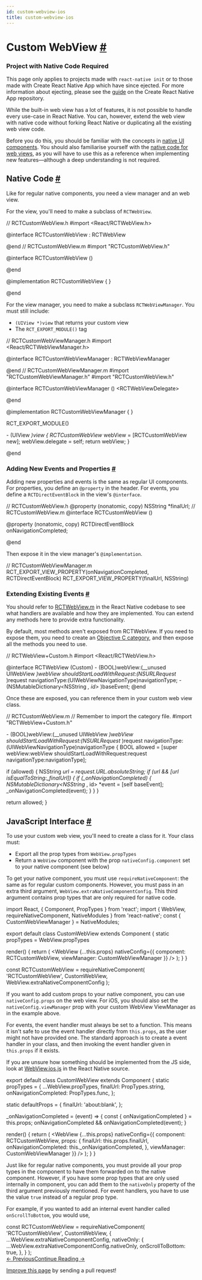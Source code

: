 ```yaml
---
id: custom-webview-ios
title: custom-webview-ios
---
```

<a id="content"></a><h1><a class="anchor" name="custom-webview"></a>Custom WebView <a class="hash-link" href="docs/custom-webview-ios.html#custom-webview">#</a></h1><div class="banner-crna-ejected"><h3>Project with Native Code Required</h3><p>This page only applies to projects made with <code>react-native init</code> or to those made with Create React Native App which have since ejected. For more information about ejecting, please see the <a href="https://github.com/react-community/create-react-native-app/blob/master/EJECTING.md" target="_blank">guide</a> on the Create React Native App repository.</p></div><div><p>While the built-in web view has a lot of features, it is not possible to handle every use-case in React Native. You can, however, extend the web view with native code without forking React Native or duplicating all the existing web view code.</p><p>Before you do this, you should be familiar with the concepts in <a href="native-components-ios" target="_blank">native UI components</a>. You should also familiarise yourself with the <a href="https://github.com/facebook/react-native/blob/master/React/Views/RCTWebViewManager.m" target="_blank">native code for web views</a>, as you will have to use this as a reference when implementing new features—although a deep understanding is not required.</p><h2><a class="anchor" name="native-code"></a>Native Code <a class="hash-link" href="docs/custom-webview-ios.html#native-code">#</a></h2><p>Like for regular native components, you need a view manager and an web view.</p><p>For the view, you'll need to make a subclass of <code>RCTWebView</code>.</p><div class="prism language-objc"><span class="token comment" spellcheck="true">// RCTCustomWebView.h
</span>#<span class="token keyword">import</span> <span class="token operator">&lt;</span>React<span class="token operator">/</span>RCTWebView<span class="token punctuation">.</span>h<span class="token operator">&gt;</span>

@<span class="token keyword">interface</span> <span class="token class-name">RCTCustomWebView</span> <span class="token punctuation">:</span> RCTWebView

@end
<span class="token comment" spellcheck="true">
// RCTCustomWebView.m
</span>#<span class="token keyword">import</span> <span class="token string">"RCTCustomWebView.h"</span>

@<span class="token keyword">interface</span> <span class="token class-name">RCTCustomWebView</span> <span class="token punctuation">(</span><span class="token punctuation">)</span>

@end

@implementation RCTCustomWebView <span class="token punctuation">{</span> <span class="token punctuation">}</span>

@end</div><p>For the view manager, you need to make a subclass <code>RCTWebViewManager</code>. You must still include:</p><ul><li><code>(UIView *)view</code> that returns your custom view</li><li>The <code>RCT_EXPORT_MODULE()</code> tag</li></ul><div class="prism language-objc"><span class="token comment" spellcheck="true">// RCTCustomWebViewManager.h
</span>#<span class="token keyword">import</span> <span class="token operator">&lt;</span>React<span class="token operator">/</span>RCTWebViewManager<span class="token punctuation">.</span>h<span class="token operator">&gt;</span>

@<span class="token keyword">interface</span> <span class="token class-name">RCTCustomWebViewManager</span> <span class="token punctuation">:</span> RCTWebViewManager

@end
<span class="token comment" spellcheck="true">
// RCTCustomWebViewManager.m
</span>#<span class="token keyword">import</span> <span class="token string">"RCTCustomWebViewManager.h"</span>
#<span class="token keyword">import</span> <span class="token string">"RCTCustomWebView.h"</span>

@<span class="token keyword">interface</span> <span class="token class-name">RCTCustomWebViewManager</span> <span class="token punctuation">(</span><span class="token punctuation">)</span> <span class="token operator">&lt;</span>RCTWebViewDelegate<span class="token operator">&gt;</span>

@end

@implementation RCTCustomWebViewManager <span class="token punctuation">{</span> <span class="token punctuation">}</span>

<span class="token function">RCT_EXPORT_MODULE</span><span class="token punctuation">(</span><span class="token punctuation">)</span>

<span class="token operator">-</span> <span class="token punctuation">(</span>UIView <span class="token operator">*</span><span class="token punctuation">)</span>view
<span class="token punctuation">{</span>
  RCTCustomWebView <span class="token operator">*</span>webView <span class="token operator">=</span> <span class="token punctuation">[</span>RCTCustomWebView <span class="token keyword">new</span><span class="token punctuation">]</span><span class="token punctuation">;</span>
  webView<span class="token punctuation">.</span>delegate <span class="token operator">=</span> self<span class="token punctuation">;</span>
  <span class="token keyword">return</span> webView<span class="token punctuation">;</span>
<span class="token punctuation">}</span>

@end</div><h3><a class="anchor" name="adding-new-events-and-properties"></a>Adding New Events and Properties <a class="hash-link" href="docs/custom-webview-ios.html#adding-new-events-and-properties">#</a></h3><p>Adding new properties and events is the same as regular UI components. For properties, you define an <code>@property</code> in the header. For events, you define a <code>RCTDirectEventBlock</code> in the view's <code>@interface</code>.</p><div class="prism language-objc"><span class="token comment" spellcheck="true">// RCTCustomWebView.h
</span>@property <span class="token punctuation">(</span>nonatomic<span class="token punctuation">,</span> copy<span class="token punctuation">)</span> NSString <span class="token operator">*</span>finalUrl<span class="token punctuation">;</span>
<span class="token comment" spellcheck="true">
// RCTCustomWebView.m
</span>@<span class="token keyword">interface</span> <span class="token class-name">RCTCustomWebView</span> <span class="token punctuation">(</span><span class="token punctuation">)</span>

@property <span class="token punctuation">(</span>nonatomic<span class="token punctuation">,</span> copy<span class="token punctuation">)</span> RCTDirectEventBlock onNavigationCompleted<span class="token punctuation">;</span>

@end</div><p>Then expose it in the view manager's <code>@implementation</code>.</p><div class="prism language-objc"><span class="token comment" spellcheck="true">// RCTCustomWebViewManager.m
</span><span class="token function">RCT_EXPORT_VIEW_PROPERTY</span><span class="token punctuation">(</span>onNavigationCompleted<span class="token punctuation">,</span> RCTDirectEventBlock<span class="token punctuation">)</span>
<span class="token function">RCT_EXPORT_VIEW_PROPERTY</span><span class="token punctuation">(</span>finalUrl<span class="token punctuation">,</span> NSString<span class="token punctuation">)</span></div><h3><a class="anchor" name="extending-existing-events"></a>Extending Existing Events <a class="hash-link" href="docs/custom-webview-ios.html#extending-existing-events">#</a></h3><p>You should refer to  <a href="https://github.com/facebook/react-native/blob/master/React/Views/RCTWebView.m" target="_blank">RCTWebView.m</a> in the React Native codebase to see what handlers are available and how they are implemented. You can extend any methods here to provide extra functionality.</p><p>By default, most methods aren't exposed from RCTWebView. If you need to expose them, you need to create an <a href="https://developer.apple.com/library/content/documentation/Cocoa/Conceptual/ProgrammingWithObjectiveC/CustomizingExistingClasses/CustomizingExistingClasses.html" target="_blank">Objective C category</a>, and then expose all the methods you need to use.</p><div class="prism language-objc"><span class="token comment" spellcheck="true">// RCTWebView+Custom.h
</span>#<span class="token keyword">import</span> <span class="token operator">&lt;</span>React<span class="token operator">/</span>RCTWebView<span class="token punctuation">.</span>h<span class="token operator">&gt;</span>

@<span class="token keyword">interface</span> <span class="token class-name">RCTWebView</span> <span class="token punctuation">(</span>Custom<span class="token punctuation">)</span>
<span class="token operator">-</span> <span class="token punctuation">(</span>BOOL<span class="token punctuation">)</span>webView<span class="token punctuation">:</span><span class="token punctuation">(</span>__unused UIWebView <span class="token operator">*</span><span class="token punctuation">)</span>webView shouldStartLoadWithRequest<span class="token punctuation">:</span><span class="token punctuation">(</span>NSURLRequest <span class="token operator">*</span><span class="token punctuation">)</span>request navigationType<span class="token punctuation">:</span><span class="token punctuation">(</span>UIWebViewNavigationType<span class="token punctuation">)</span>navigationType<span class="token punctuation">;</span>
<span class="token operator">-</span> <span class="token punctuation">(</span>NSMutableDictionary<span class="token operator">&lt;</span>NSString <span class="token operator">*</span><span class="token punctuation">,</span> id<span class="token operator">&gt;</span> <span class="token operator">*</span><span class="token punctuation">)</span>baseEvent<span class="token punctuation">;</span>
@end</div><p>Once these are exposed, you can reference them in your custom web view class.</p><div class="prism language-objc"><span class="token comment" spellcheck="true">// RCTCustomWebView.m
</span><span class="token comment" spellcheck="true">
// Remember to import the category file.
</span>#<span class="token keyword">import</span> <span class="token string">"RCTWebView+Custom.h"</span>

<span class="token operator">-</span> <span class="token punctuation">(</span>BOOL<span class="token punctuation">)</span>webView<span class="token punctuation">:</span><span class="token punctuation">(</span>__unused UIWebView <span class="token operator">*</span><span class="token punctuation">)</span>webView shouldStartLoadWithRequest<span class="token punctuation">:</span><span class="token punctuation">(</span>NSURLRequest <span class="token operator">*</span><span class="token punctuation">)</span>request
 navigationType<span class="token punctuation">:</span><span class="token punctuation">(</span>UIWebViewNavigationType<span class="token punctuation">)</span>navigationType
<span class="token punctuation">{</span>
  BOOL allowed <span class="token operator">=</span> <span class="token punctuation">[</span><span class="token keyword">super</span> webView<span class="token punctuation">:</span>webView shouldStartLoadWithRequest<span class="token punctuation">:</span>request navigationType<span class="token punctuation">:</span>navigationType<span class="token punctuation">]</span><span class="token punctuation">;</span>

  <span class="token keyword">if</span> <span class="token punctuation">(</span>allowed<span class="token punctuation">)</span> <span class="token punctuation">{</span>
    NSString<span class="token operator">*</span> url <span class="token operator">=</span> request<span class="token punctuation">.</span>URL<span class="token punctuation">.</span>absoluteString<span class="token punctuation">;</span>
    <span class="token keyword">if</span> <span class="token punctuation">(</span>url <span class="token operator">&amp;&amp;</span> <span class="token punctuation">[</span>url isEqualToString<span class="token punctuation">:</span>_finalUrl<span class="token punctuation">]</span><span class="token punctuation">)</span> <span class="token punctuation">{</span>
      <span class="token keyword">if</span> <span class="token punctuation">(</span>_onNavigationCompleted<span class="token punctuation">)</span> <span class="token punctuation">{</span>
        NSMutableDictionary<span class="token operator">&lt;</span>NSString <span class="token operator">*</span><span class="token punctuation">,</span> id<span class="token operator">&gt;</span> <span class="token operator">*</span>event <span class="token operator">=</span> <span class="token punctuation">[</span>self baseEvent<span class="token punctuation">]</span><span class="token punctuation">;</span>
        <span class="token function">_onNavigationCompleted</span><span class="token punctuation">(</span>event<span class="token punctuation">)</span><span class="token punctuation">;</span>
      <span class="token punctuation">}</span>
    <span class="token punctuation">}</span>
  <span class="token punctuation">}</span>

  <span class="token keyword">return</span> allowed<span class="token punctuation">;</span>
<span class="token punctuation">}</span></div><h2><a class="anchor" name="javascript-interface"></a>JavaScript Interface <a class="hash-link" href="docs/custom-webview-ios.html#javascript-interface">#</a></h2><p>To use your custom web view, you'll need to create a class for it. Your class must:</p><ul><li>Export all the prop types from <code>WebView.propTypes</code></li><li>Return a <code>WebView</code> component with the prop <code>nativeConfig.component</code> set to your native component (see below)</li></ul><p>To get your native component, you must use <code>requireNativeComponent</code>: the same as for regular custom components. However, you must pass in an extra third argument, <code>WebView.extraNativeComponentConfig</code>. This third argument contains prop types that are only required for native code.</p><div class="prism language-js">
<span class="token keyword">import</span> React<span class="token punctuation">,</span> <span class="token punctuation">{</span> Component<span class="token punctuation">,</span> PropTypes <span class="token punctuation">}</span> <span class="token keyword">from</span> <span class="token string">'react'</span><span class="token punctuation">;</span>
<span class="token keyword">import</span> <span class="token punctuation">{</span> WebView<span class="token punctuation">,</span> requireNativeComponent<span class="token punctuation">,</span> NativeModules <span class="token punctuation">}</span> <span class="token keyword">from</span> <span class="token string">'react-native'</span><span class="token punctuation">;</span>
<span class="token keyword">const</span> <span class="token punctuation">{</span> CustomWebViewManager <span class="token punctuation">}</span> <span class="token operator">=</span> NativeModules<span class="token punctuation">;</span> 

<span class="token keyword">export</span> <span class="token keyword">default</span> <span class="token keyword">class</span> <span class="token class-name">CustomWebView</span> <span class="token keyword">extends</span> <span class="token class-name">Component</span> <span class="token punctuation">{</span>
  <span class="token keyword">static</span> propTypes <span class="token operator">=</span> WebView<span class="token punctuation">.</span>propTypes

  <span class="token function">render</span><span class="token punctuation">(</span><span class="token punctuation">)</span> <span class="token punctuation">{</span>
    <span class="token keyword">return</span> <span class="token punctuation">(</span>
      <span class="token operator">&lt;</span>WebView
        <span class="token punctuation">{</span><span class="token operator">...</span><span class="token keyword">this</span><span class="token punctuation">.</span>props<span class="token punctuation">}</span>
        nativeConfig<span class="token operator">=</span><span class="token punctuation">{</span><span class="token punctuation">{</span> 
          component<span class="token punctuation">:</span> RCTCustomWebView<span class="token punctuation">,</span>
          viewManager<span class="token punctuation">:</span> CustomWebViewManager
        <span class="token punctuation">}</span><span class="token punctuation">}</span>
      <span class="token operator">/</span><span class="token operator">&gt;</span>
    <span class="token punctuation">)</span><span class="token punctuation">;</span>
  <span class="token punctuation">}</span>
<span class="token punctuation">}</span>

<span class="token keyword">const</span> RCTCustomWebView <span class="token operator">=</span> <span class="token function">requireNativeComponent</span><span class="token punctuation">(</span>
  <span class="token string">'RCTCustomWebView'</span><span class="token punctuation">,</span>
  CustomWebView<span class="token punctuation">,</span>
  WebView<span class="token punctuation">.</span>extraNativeComponentConfig
<span class="token punctuation">)</span><span class="token punctuation">;</span></div><p>If you want to add custom props to your native component, you can use <code>nativeConfig.props</code> on the web view. For iOS, you should also set the <code>nativeConfig.viewManager</code> prop with your custom WebView ViewManager as in the example above.</p><p>For events, the event handler must always be set to a function. This means it isn't safe to use the event handler directly from <code>this.props</code>, as the user might not have provided one. The standard approach is to create a event handler in your class, and then invoking the event handler given in <code>this.props</code> if it exists.</p><p>If you are unsure how something should be implemented from the JS side, look at <a href="https://github.com/facebook/react-native/blob/master/Libraries/Components/WebView/WebView.ios.js" target="_blank">WebView.ios.js</a> in the React Native source.</p><div class="prism language-js"><span class="token keyword">export</span> <span class="token keyword">default</span> <span class="token keyword">class</span> <span class="token class-name">CustomWebView</span> <span class="token keyword">extends</span> <span class="token class-name">Component</span> <span class="token punctuation">{</span>
  <span class="token keyword">static</span> propTypes <span class="token operator">=</span> <span class="token punctuation">{</span>
    <span class="token operator">...</span>WebView<span class="token punctuation">.</span>propTypes<span class="token punctuation">,</span>
    finalUrl<span class="token punctuation">:</span> PropTypes<span class="token punctuation">.</span>string<span class="token punctuation">,</span>
    onNavigationCompleted<span class="token punctuation">:</span> PropTypes<span class="token punctuation">.</span>func<span class="token punctuation">,</span>
  <span class="token punctuation">}</span><span class="token punctuation">;</span>

  <span class="token keyword">static</span> defaultProps <span class="token operator">=</span> <span class="token punctuation">{</span>
    finalUrl<span class="token punctuation">:</span> <span class="token string">'about:blank'</span><span class="token punctuation">,</span>
  <span class="token punctuation">}</span><span class="token punctuation">;</span>

  _onNavigationCompleted <span class="token operator">=</span> <span class="token punctuation">(</span>event<span class="token punctuation">)</span> <span class="token operator">=&gt;</span> <span class="token punctuation">{</span>
    <span class="token keyword">const</span> <span class="token punctuation">{</span> onNavigationCompleted <span class="token punctuation">}</span> <span class="token operator">=</span> <span class="token keyword">this</span><span class="token punctuation">.</span>props<span class="token punctuation">;</span>
    onNavigationCompleted <span class="token operator">&amp;&amp;</span> <span class="token function">onNavigationCompleted</span><span class="token punctuation">(</span>event<span class="token punctuation">)</span><span class="token punctuation">;</span>
  <span class="token punctuation">}</span>

  <span class="token function">render</span><span class="token punctuation">(</span><span class="token punctuation">)</span> <span class="token punctuation">{</span>
    <span class="token keyword">return</span> <span class="token punctuation">(</span>
      <span class="token operator">&lt;</span>WebView
        <span class="token punctuation">{</span><span class="token operator">...</span><span class="token keyword">this</span><span class="token punctuation">.</span>props<span class="token punctuation">}</span>
        nativeConfig<span class="token operator">=</span><span class="token punctuation">{</span><span class="token punctuation">{</span>
          component<span class="token punctuation">:</span> RCTCustomWebView<span class="token punctuation">,</span>
          props<span class="token punctuation">:</span> <span class="token punctuation">{</span>
            finalUrl<span class="token punctuation">:</span> <span class="token keyword">this</span><span class="token punctuation">.</span>props<span class="token punctuation">.</span>finalUrl<span class="token punctuation">,</span>
            onNavigationCompleted<span class="token punctuation">:</span> <span class="token keyword">this</span><span class="token punctuation">.</span>_onNavigationCompleted<span class="token punctuation">,</span>
          <span class="token punctuation">}</span><span class="token punctuation">,</span>
          viewManager<span class="token punctuation">:</span> CustomWebViewManager
        <span class="token punctuation">}</span><span class="token punctuation">}</span>
      <span class="token operator">/</span><span class="token operator">&gt;</span>
    <span class="token punctuation">)</span><span class="token punctuation">;</span>
  <span class="token punctuation">}</span>
<span class="token punctuation">}</span></div><p>Just like for regular native components, you must provide all your prop types in the component to have them forwarded on to the native component. However, if you have some prop types that are only used internally in component, you can add them to the <code>nativeOnly</code> property of the third argument previously mentioned. For event handlers, you have to use the value <code>true</code> instead of a regular prop type.</p><p>For example, if you wanted to add an internal event handler called <code>onScrollToBottom</code>, you would use,</p><div class="prism language-js"><span class="token keyword">const</span> RCTCustomWebView <span class="token operator">=</span> <span class="token function">requireNativeComponent</span><span class="token punctuation">(</span>
  <span class="token string">'RCTCustomWebView'</span><span class="token punctuation">,</span>
  CustomWebView<span class="token punctuation">,</span>
  <span class="token punctuation">{</span>
    <span class="token operator">...</span>WebView<span class="token punctuation">.</span>extraNativeComponentConfig<span class="token punctuation">,</span>
    nativeOnly<span class="token punctuation">:</span> <span class="token punctuation">{</span>
      <span class="token operator">...</span>WebView<span class="token punctuation">.</span>extraNativeComponentConfig<span class="token punctuation">.</span>nativeOnly<span class="token punctuation">,</span>
      onScrollToBottom<span class="token punctuation">:</span> <span class="token boolean">true</span><span class="token punctuation">,</span>
    <span class="token punctuation">}</span><span class="token punctuation">,</span>
  <span class="token punctuation">}</span>
<span class="token punctuation">)</span><span class="token punctuation">;</span></div></div><div class="docs-prevnext"><a class="docs-prev btn" href="docs/native-components-ios.html#content">← Previous</a><a class="docs-next btn" href="docs/linking-libraries-ios.html#content">Continue Reading →</a></div><p class="edit-page-block"><a target="_blank" href="https://github.com/facebook/react-native/blob/master/docs/CustomWebViewIOS.md">Improve this page</a> by sending a pull request!</p>